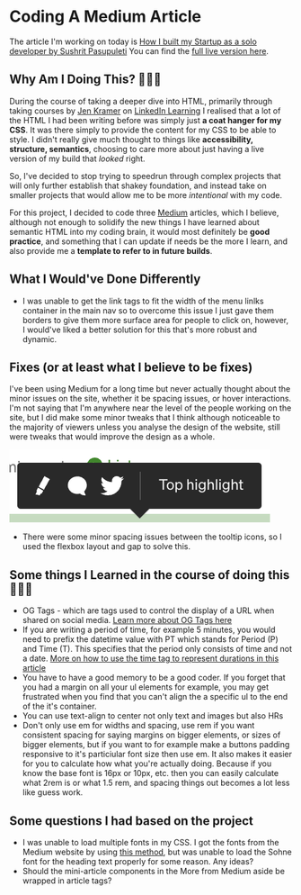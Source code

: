 # Coding A Medium Article

The article I'm working on today is [How I built my Startup as a solo developer by Sushrit Pasupuleti](https://medium.com/@sushrit.pk21/how-i-built-my-startup-as-a-solo-developer-8561bf7eebde)
You can find the [full live version here](https://coding-this-medium-article-ep1.netlify.app/).

## Why Am I Doing This? 🤷🏾‍♂️
During the course of taking a deeper dive into HTML, primarily through taking courses by [Jen Kramer](https://www.linkedin.com/in/jen4web/) on [LinkedIn Learning](https://bit.ly/3VkpvwB) I realised that a lot of the HTML I had been writing before was simply just <strong>a coat hanger for my CSS</strong>. It was there simply to provide the content for my CSS to be able to style. I didn't really give much thought to things like <strong>accessibility, structure, semantics</strong>, choosing to care more about just having a live version of my build that <em>looked</em> right. 

So, I've decided to stop trying to speedrun through complex projects that will only further establish that shakey foundation, and instead take on smaller projects that would allow me to be more <em>intentional</em> with my code.

For this project, I decided to code three [Medium](https://medium.com/) articles, which I believe, although not enough to solidify the new things I have learned about semantic HTML into my coding brain, it would most definitely be <strong>good practice</strong>, and something that I can update if needs be the more I learn, and also provide me a <strong>template to refer to in future builds</strong>.

## What I Would've Done Differently
- I was unable to get the link tags to fit the width of the menu linlks container in the main nav so to overcome this issue I just gave them borders to give them more surface area for people to click on, however, I would've liked a better solution for this that's more robust and dynamic.  

## Fixes (or at least what I believe to be fixes)
I've been using Medium for a long time but never actually thought about the minor issues on the site, whether it be spacing issues, or hover interactions. I'm not saying that I'm anywhere near the level of the people working on the site, but I did make some minor tweaks that I think although noticeable to the majority of viewers unless you analyse the design of the website, still were tweaks that would improve the design as a whole.

![Tooltip Screenshot](images/tooltip-ss.png) <!--Edit this on Photoshop and show a side-by-side comparison of yours and theirs-->
- There were some minor spacing issues between the tooltip icons, so I used the flexbox layout and gap to solve this. 



## Some things I Learned in the course of doing this 👨🏾‍💻
- OG Tags - which are tags used to control the display of a URL when shared on social media. [Learn more about OG Tags here](https://ahrefs.com/blog/open-graph-meta-tags/)
- If you are writing a period of time, for example 5 minutes, you would need to prefix the datetime value with PT which stands for Period (P) and Time (T). This specifies that the period only consists of time and not a date. [More on how to use the time tag to represent durations in this article](https://stackoverflow.com/questions/51168022/what-does-pt-prefix-stand-for-in-duration)
- You have to have a good memory to be a good coder. If you forget that you had a margin on all your ul elements for example, you may get frustrated when you find that you can't align the a specific ul to the end of the it's container. 
- You can use text-align to center not only text and images but also HRs 
- Don't only use em for widths and spacing, use rem if you want consistent spacing for saying margins on bigger elements, or sizes of bigger elements, but if you want to for example make a buttons padding responsive to it's particiular font size then use em. It also makes it easier for you to calculate how what you're actually doing. Because if you know the base font is 16px or 10px, etc. then you can easily calculate what 2rem is or what 1.5 rem, and spacing things out becomes a lot less like guess work.

## Some questions I had based on the project
- I was unable to load multiple fonts in my CSS. I got the fonts from the Medium website by using [this method](https://www.makeuseof.com/how-to-find-webpages-font-inspect-element-tool-browser-extensions/#:~:text=Go%20to%20the%20webpage.,fonts%20used%20on%20the%20webpage.), but was unable to load the Sohne font for the heading text properly for some reason. Any ideas?
- Should the mini-article components in the More from Medium aside be wrapped in article tags?




